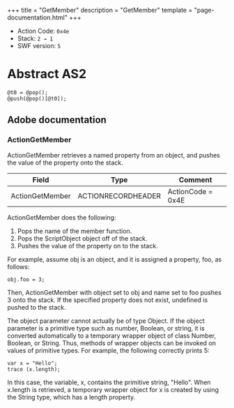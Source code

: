 +++
title = "GetMember"
description = "GetMember"
template = "page-documentation.html"
+++

- Action Code: `0x4e`
- Stack: `2 → 1`
- SWF version: `5`

# Abstract AS2

```
@t0 = @pop();
@push(@pop()[@t0]);
```

## Adobe documentation

### ActionGetMember

ActionGetMember retrieves a named property from an object, and pushes the value of the property onto the
stack.

| Field           | Type               | Comment           |
|-----------------|--------------------|-------------------|
| ActionGetMember | ACTIONRECORDHEADER | ActionCode = 0x4E |

ActionGetMember does the following:

1. Pops the name of the member function.
2. Pops the ScriptObject object off of the stack.
3. Pushes the value of the property on to the stack.

For example, assume obj is an object, and it is assigned a property, foo, as follows:
```as2
obj.foo = 3;
```

Then, ActionGetMember with object set to obj and name set to foo pushes 3 onto the stack. If the specified
property does not exist, undefined is pushed to the stack.

The object parameter cannot actually be of type Object. If the object parameter is a primitive type such as
number, Boolean, or string, it is converted automatically to a temporary wrapper object of class Number,
Boolean, or String. Thus, methods of wrapper objects can be invoked on values of primitive types. For example,
the following correctly prints 5:

```as2
var x = "Hello";
trace (x.length);
```

In this case, the variable, x, contains the primitive string, "Hello". When x.length is retrieved, a temporary
wrapper object for x is created by using the String type, which has a length property.
